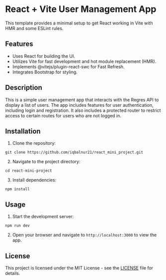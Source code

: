 # React + Vite User Management App

This template provides a minimal setup to get React working in Vite with HMR and some ESLint rules.

## Features

* Uses React for building the UI.
* Utilizes Vite for fast development and hot module replacement (HMR).
* Implements @vitejs/plugin-react-swc for Fast Refresh.
* Integrates Bootstrap for styling.

## Description

This is a simple user management app that interacts with the Regres API to display a list of users. The app includes features for user authentication, including login and registration. It also includes a protected router to restrict access to certain routes for users who are not logged in.

## Installation

1. Clone the repository:

<pre></span></div><div class="p-4 overflow-y-auto"><code class="!whitespace-pre hljs language-bash">git clone https://github.com/iqbalnur21/react_mini_project.git</code></div></div></pre>

2. Navigate to the project directory:

<pre></span></div><div class="p-4 overflow-y-auto"><code class="!whitespace-pre hljs language-bash">cd react-mini-project
</code></div></div></pre>

3. Install dependencies:

<pre></span></div><div class="p-4 overflow-y-auto"><code class="!whitespace-pre hljs language-bash">npm install
</code></div></div></pre>

## Usage

1. Start the development server:

<pre></span></div><div class="p-4 overflow-y-auto"><code class="!whitespace-pre hljs language-bash">npm run dev
</code></div></div></pre>

2. Open your browser and navigate to `http://localhost:3000` to view the app.

## License

This project is licensed under the MIT License - see the [LICENSE]() file for details.
